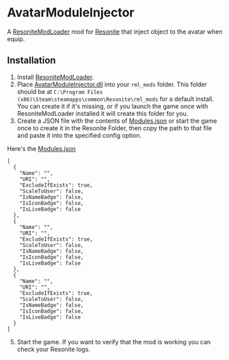 # AvatarModuleInjector

A [ResoniteModLoader](https://github.com/resonite-modding-group/ResoniteModLoader) mod for [Resonite](https://resonite.com/) that inject object to the avatar when equip.

## Installation
1. Install [ResoniteModLoader](https://github.com/resonite-modding-group/ResoniteModLoader).
2. Place [AvatarModuleInjector.dll](https://github.com/lill-la/AvatarModuleInjector/releases/latest/download/AvatarModuleInjector.dll) into your `rml_mods` folder. This folder should be at `C:\Program Files (x86)\Steam\steamapps\common\Resonite\rml_mods` for a default install. You can create it if it's missing, or if you launch the game once with ResoniteModLoader installed it will create this folder for you.
3. Create a JSON file with the contents of [Modules.json](https://github.com/lill-la/AvatarModuleInjector/blob/master/AvatarModuleInjector/Modules.json) or start the game once to create it in the Resonite Folder, then copy the path to that file and paste it into the specified config option.

Here's the [Modules.json](https://github.com/NepuShiro/AvatarModuleInjector/blob/master/AvatarModuleInjector/Modules.json)
```
[
  {
    "Name": "",
    "URI": "",
    "ExcludeIfExists": true,
    "ScaleToUser": false,
    "IsNameBadge": false,
    "IsIconBadge": false,
    "IsLiveBadge": false
  },
  {
    "Name": "",
    "URI": "",
    "ExcludeIfExists": true,
    "ScaleToUser": false,
    "IsNameBadge": false,
    "IsIconBadge": false,
    "IsLiveBadge": false
  },
  {
    "Name": "",
    "URI": "",
    "ExcludeIfExists": true,
    "ScaleToUser": false,
    "IsNameBadge": false,
    "IsIconBadge": false,
    "IsLiveBadge": false
  }
]
```
5. Start the game. If you want to verify that the mod is working you can check your Resonite logs.
